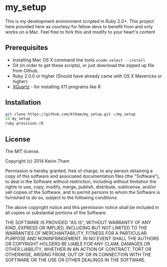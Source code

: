 # my_setup

This is my development environment scripted in Ruby 2.0+.
This project here provided here as courtesy for fellow devs to benefit from and only works on a Mac.
Feel free to fork this and modify to your heart's content

## Prerequisites
* Installing Mac OS X command line tools `xcode-select --install`
* Git (in order to get these scripts), or just download the zipped up file from Github.
* Ruby 2.0.0 or higher (Should have already came with OS X Mavericks or higher)
* [XQuartz](https://xquartz.macosforge.org/) - for installing X11 programs like R

## Installation

```bash
git clone https://github.com/ktham/my_setup.git ~/my_setup
cd my_setup
ruby provision.rb
```

## License

The MIT license.

Copyright (c) 2014 Kevin Tham

Permission is hereby granted, free of charge, to any person obtaining a copy of this software and associated documentation files (the "Software"), to deal in the Software without restriction, including without limitation the rights to use, copy, modify, merge, publish, distribute, sublicense, and/or sell copies of the Software, and to permit persons to whom the Software is furnished to do so, subject to the following conditions:

The above copyright notice and this permission notice shall be included in all copies or substantial portions of the Software.

THE SOFTWARE IS PROVIDED "AS IS", WITHOUT WARRANTY OF ANY KIND, EXPRESS OR IMPLIED, INCLUDING BUT NOT LIMITED TO THE WARRANTIES OF MERCHANTABILITY, FITNESS FOR A PARTICULAR PURPOSE AND NONINFRINGEMENT. IN NO EVENT SHALL THE AUTHORS OR COPYRIGHT HOLDERS BE LIABLE FOR ANY CLAIM, DAMAGES OR OTHER LIABILITY, WHETHER IN AN ACTION OF CONTRACT, TORT OR OTHERWISE, ARISING FROM, OUT OF OR IN CONNECTION WITH THE SOFTWARE OR THE USE OR OTHER DEALINGS IN THE SOFTWARE.
